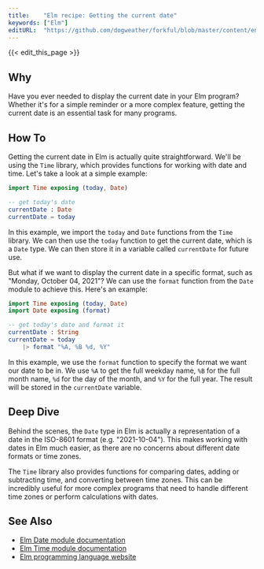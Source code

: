 ```yaml
---
title:    "Elm recipe: Getting the current date"
keywords: ["Elm"]
editURL:  "https://github.com/dogweather/forkful/blob/master/content/en/elm/getting-the-current-date.md"
---
```


{{< edit_this_page >}}

## Why
Have you ever needed to display the current date in your Elm program? Whether it's for a simple reminder or a more complex feature, getting the current date is an essential task for many programs.

## How To
Getting the current date in Elm is actually quite straightforward. We'll be using the `Time` library, which provides functions for working with date and time. Let's take a look at a simple example:

```Elm
import Time exposing (today, Date)

-- get today's date
currentDate : Date
currentDate = today
```

In this example, we import the `today` and `Date` functions from the `Time` library. We can then use the `today` function to get the current date, which is a `Date` type. We can then store it in a variable called `currentDate` for future use.

But what if we want to display the current date in a specific format, such as "Monday, October 04, 2021"? We can use the `format` function from the `Date` module to achieve this. Here's an example:

```Elm
import Time exposing (today, Date)
import Date exposing (format)

-- get today's date and format it
currentDate : String
currentDate = today
    |> format "%A, %B %d, %Y"
```

In this example, we use the `format` function to specify the format we want our date to be in. We use `%A` to get the full weekday name, `%B` for the full month name, `%d` for the day of the month, and `%Y` for the full year. The result will be stored in the `currentDate` variable.

## Deep Dive
Behind the scenes, the `Date` type in Elm is actually a representation of a date in the ISO-8601 format (e.g. "2021-10-04"). This makes working with dates in Elm much easier, as there are no concerns about different date formats or time zones.

The `Time` library also provides functions for comparing dates, adding or subtracting time, and converting between time zones. This can be incredibly useful for more complex programs that need to handle different time zones or perform calculations with dates.

## See Also
- [Elm Date module documentation](https://package.elm-lang.org/packages/elm/time/latest/Date)
- [Elm Time module documentation](https://package.elm-lang.org/packages/elm/time/latest/Time)
- [Elm programming language website](https://elm-lang.org/)
